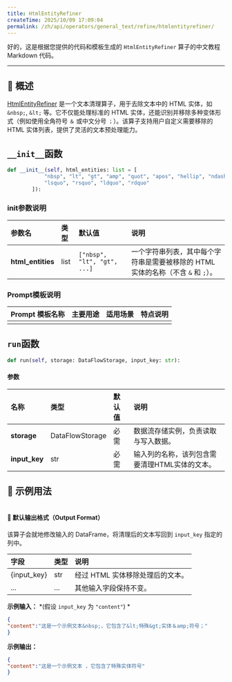 ```yaml
---
title: HtmlEntityRefiner
createTime: 2025/10/09 17:09:04
permalink: /zh/api/operators/general_text/refine/htmlentityrefiner/
---
```


好的，这是根据您提供的代码和模板生成的 `HtmlEntityRefiner` 算子的中文教程 Markdown 代码。

---

## 📘 概述

[HtmlEntityRefiner](https://github.com/OpenDCAI/DataFlow/blob/main/dataflow/operators/refine/html_entity_refiner.py) 是一个文本清理算子，用于去除文本中的 HTML 实体，如 `&nbsp;`, `&lt;` 等。它不仅能处理标准的 HTML 实体，还能识别并移除多种变体形式（例如使用全角符号 `＆` 或中文分号 `；`）。该算子支持用户自定义需要移除的 HTML 实体列表，提供了灵活的文本预处理能力。

## `__init__`函数

```python
def __init__(self, html_entities: list = [
            "nbsp", "lt", "gt", "amp", "quot", "apos", "hellip", "ndash", "mdash", 
            "lsquo", "rsquo", "ldquo", "rdquo"
        ]):
```

### init参数说明

| 参数名 | 类型 | 默认值 | 说明 |
| :--- | :--- | :--- | :--- |
| **html_entities** | list | `["nbsp", "lt", "gt", ...]` | 一个字符串列表，其中每个字符串是需要被移除的 HTML 实体的名称（不含 `&` 和 `;`）。 |

### Prompt模板说明

| Prompt 模板名称 | 主要用途 | 适用场景 | 特点说明 |
| :--- | :--- | :--- | :--- |
| | | | |

## `run`函数

```python
def run(self, storage: DataFlowStorage, input_key: str):
```

#### 参数

| 名称 | 类型 | 默认值 | 说明 |
| :--- | :--- | :--- | :--- |
| **storage** | DataFlowStorage | 必需 | 数据流存储实例，负责读取与写入数据。 |
| **input_key** | str | 必需 | 输入列的名称，该列包含需要清理HTML实体的文本。 |

## 🧠 示例用法

```python

```

#### 🧾 默认输出格式（Output Format）

该算子会就地修改输入的 DataFrame，将清理后的文本写回到 `input_key` 指定的列中。

| 字段 | 类型 | 说明 |
| :--- | :--- | :--- |
| {input_key} | str | 经过 HTML 实体移除处理后的文本。 |
| ... | ... | 其他输入字段保持不变。 |

**示例输入：**
*(假设 `input_key` 为 `"content"`) *

```json
{
"content":"这是一个示例文本&nbsp;，它包含了&lt;特殊&gt;实体＆amp;符号；"
}
```

**示例输出：**

```json
{
"content":"这是一个示例文本 ，它包含了特殊实体符号"
}
```
